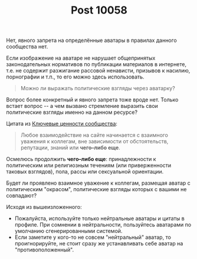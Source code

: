 ﻿---
title: "Post 10058"
se.owner.user_id: 217579
se.owner.display_name: "0xdb"
se.owner.link: "https://ru.meta.stackoverflow.com/users/217579/0xdb"
se.link: "https://ru.meta.stackoverflow.com/a/10058"
se.post_id: 10058
se.post_type: answer
se.score: 1
---
<p>Нет, явного запрета на определённые аватары в правилах данного сообщества нет.</p>

<p>Если изображение на аватаре не нарушает общепринятых законодательных нормативов по публикации материалов в интернете, т.е. не содержит разжигание рассовой ненависти, призывов к насилию, порнографии и т.п., то его можно здесь использовать.</p>

<blockquote>
  <p>Можно ли выражать политические взгляды через аватарку?</p>
</blockquote>

<p>Вопрос более конкретный и явного запрета тоже вроде нет. Только встает вопрос -- а чем вызвано стремление выразить свои политические взгляды именно на данном ресурсе?</p>

<p>Цитата из <a href="https://ru.stackoverflow.com/help/key-values">Ключевые ценности сообщества</a>:</p>

<blockquote>
  <p>Любое взаимодействие на сайте начинается с взаимного уважения к коллегам, вне зависимости от обстоятельств, репутации, знаний или <strong>чего–либо еще</strong>.</p>
</blockquote>

<p>Осмелюсь продолжить <strong>чего–либо еще</strong>: принадлежности к политическим или религиозным течениям (или приверженности таковых взглядов), пола, рассы или сексуальной ориентации.       </p>

<p>Будет ли проявлено взаимное уважение к коллегам, размещая аватар с политическим "окрасом", политические взгляды которых с вашими не совпадают?</p>

<p>Исходя из вышеизложенного: </p>

<ul>
<li>Пожалуйста, используйте только нейтральные аватары и цитаты в профиле. При сомнении в нейтральности, пользуйтесь аватарами по умолчанию сгенерированными системой.</li>
<li>Если заметите у кого-то не совсем "нейтральный" аватар, то проигнорируйте, не стоит сразу же устанавливать себе аватар на "противоположенный".  </li>
</ul>
